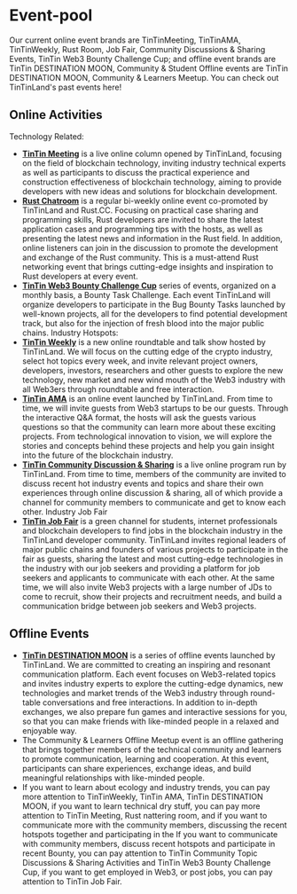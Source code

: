 # Event-pool

Our current online event brands are TinTinMeeting, TinTinAMA, TinTinWeekly, Rust Room, Job Fair, Community Discussions &amp; Sharing Events, TinTin Web3 Bounty Challenge Cup; and offline event brands are TinTin DESTINATION MOON, Community &amp; Student Offline events are TinTin DESTINATION MOON, Community &amp; Learners Meetup. You can check out TinTinLand's past events here!

## Online Activities
Technology Related:
- **[TinTin Meeting](TinTinMeeting.md)** is a live online column opened by TinTinLand, focusing on the field of blockchain technology, inviting industry technical experts as well as participants to discuss the practical experience and construction effectiveness of blockchain technology, aiming to provide developers with new ideas and solutions for blockchain development.
- **[Rust Chatroom](RustChatroom.md)** is a regular bi-weekly online event co-promoted by TinTinLand and Rust.CC. Focusing on practical case sharing and programming skills, Rust developers are invited to share the latest application cases and programming tips with the hosts, as well as presenting the latest news and information in the Rust field. In addition, online listeners can join in the discussion to promote the development and exchange of the Rust community. This is a must-attend Rust networking event that brings cutting-edge insights and inspiration to Rust developers at every event.
- **[TinTin Web3 Bounty Challenge Cup](TinTinWeb3BountyChallengeCup.md)** series of events, organized on a monthly basis, a Bounty Task Challenge. Each event TinTinLand will organize developers to participate in the Bug Bounty Tasks launched by well-known projects, all for the developers to find potential development track, but also for the injection of fresh blood into the major public chains.
Industry Hotspots:
- **[TinTin Weekly](TinTinWeekly.md)** is a new online roundtable and talk show hosted by TinTinLand. We will focus on the cutting edge of the crypto industry, select hot topics every week, and invite relevant project owners, developers, investors, researchers and other guests to explore the new technology, new market and new wind mouth of the Web3 industry with all Web3ers through roundtable and free interaction.
- **[TinTin AMA](TinTinAMA.md)** is an online event launched by TinTinLand. From time to time, we will invite guests from Web3 startups to be our guests. Through the interactive Q&A format, the hosts will ask the guests various questions so that the community can learn more about these exciting projects. From technological innovation to vision, we will explore the stories and concepts behind these projects and help you gain insight into the future of the blockchain industry.
- **[TinTin Community Discussion & Sharing](TinTinCommunityDiscussion&Sharing.md)** is a live online program run by TinTinLand. From time to time, members of the community are invited to discuss recent hot industry events and topics and share their own experiences through online discussion & sharing, all of which provide a channel for community members to communicate and get to know each other.
Industry Job Fair
- **[TinTin Job Fair](TinTinJobFair.md)** is a green channel for students, internet professionals and blockchain developers to find jobs in the blockchain industry in the TinTinLand developer community. TinTinLand invites regional leaders of major public chains and founders of various projects to participate in the fair as guests, sharing the latest and most cutting-edge technologies in the industry with our job seekers and providing a platform for job seekers and applicants to communicate with each other. At the same time, we will also invite Web3 projects with a large number of JDs to come to recruit, show their projects and recruitment needs, and build a communication bridge between job seekers and Web3 projects.

## Offline Events
- **[TinTin DESTINATION MOON](TinTinDESTINATIONMOON.md)** is a series of offline events launched by TinTinLand. We are committed to creating an inspiring and resonant communication platform. Each event focuses on Web3-related topics and invites industry experts to explore the cutting-edge dynamics, new technologies and market trends of the Web3 industry through round-table conversations and free interactions. In addition to in-depth exchanges, we also prepare fun games and interactive sessions for you, so that you can make friends with like-minded people in a relaxed and enjoyable way.
- The Community & Learners Offline Meetup event is an offline gathering that brings together members of the technical community and learners to promote communication, learning and cooperation. At this event, participants can share experiences, exchange ideas, and build meaningful relationships with like-minded people.
- If you want to learn about ecology and industry trends, you can pay more attention to TinTinWeekly, TinTin AMA, TinTin DESTINATION MOON, if you want to learn technical dry stuff, you can pay more attention to TinTin Meeting, Rust nattering room, and if you want to communicate more with the community members, discussing the recent hotspots together and participating in the If you want to communicate with community members, discuss recent hotspots and participate in recent Bounty, you can pay attention to TinTin Community Topic Discussions & Sharing Activities and TinTin Web3 Bounty Challenge Cup, if you want to get employed in Web3, or post jobs, you can pay attention to TinTin Job Fair.
